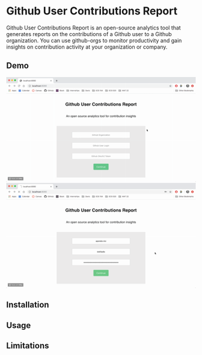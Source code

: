 # Github User Contributions Report
Github User Contributions Report is an open-source analytics tool that generates reports on the contributions of a Github user to a Github organization. You can use github-orgs to monitor productivity and gain insights on contribution activity at your organization or company.  

## Demo
   ![](demo1.gif)
   ![](demo2.gif)


## Installation

## Usage

## Limitations
